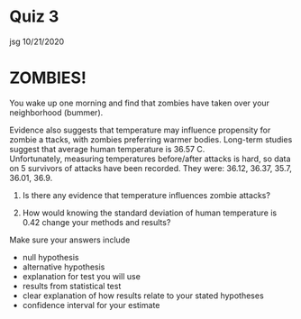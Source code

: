 Quiz 3
================
jsg
10/21/2020

# ZOMBIES\!

You wake up one morning and find that zombies have taken over your
neighborhood (bummer).

Evidence also suggests that temperature may influence propensity for
zombie a ttacks, with zombies preferring warmer bodies. Long-term
studies suggest that average human temperature is 36.57 C.  
Unfortunately, measuring temperatures before/after attacks is hard, so
data on 5 survivors of attacks have been recorded. They were: 36.12,
36.37, 35.7, 36.01, 36.9.

1.  Is there any evidence that temperature influences zombie attacks?

2.  How would knowing the standard deviation of human temperature is
    0.42 change your methods and results?

Make sure your answers include

  - null hypothesis
  - alternative hypothesis
  - explanation for test you will use
  - results from statistical test
  - clear explanation of how results relate to your stated hypotheses
  - confidence interval for your estimate
